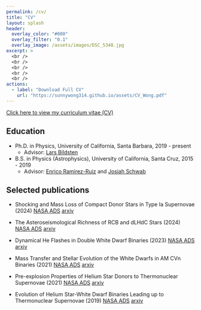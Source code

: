 ```yaml
---
permalink: /cv/
title: "CV"
layout: splash
header:
  overlay_color: "#000"
  overlay_filter: "0.1"
  overlay_image: /assets/images/DSC_5348.jpg
excerpt: >
  <br />
  <br />
  <br />
  <br />
  <br />
actions:
  - label: "Download Full CV"
    url: "https://sunnywong314.github.io/assets/CV_Wong.pdf"
---
```


[Click here to view my curriculum vitae (CV)](/assets/CV_Wong.pdf)

## Education

* Ph.D. in Physics, University of California, Santa Barbara, 2019 - present
     - Advisor: [Lars Bildsten](https://www.kitp.ucsb.edu/bildsten)
* B.S. in Physics (Astrophysics), University of California, Santa Cruz, 2015 - 2019
    - Advisor: [Enrico Ramirez-Ruiz](https://www.astro.ucsc.edu/faculty/index.php?uid=raruiz) and [Josiah Schwab](https://yoshiyahu.org)


## Selected publications

* Shocking and Mass Loss of Compact Donor Stars in Type Ia Supernovae (2024) [NASA ADS](https://ui.adsabs.harvard.edu/abs/2024ApJ...973...65W/abstract) [arxiv](https://arxiv.org/abs/2408.00125)

* The Asteroseismological Richness of RCB and dLHdC Stars (2024) [NASA ADS](https://ui.adsabs.harvard.edu/abs/2024ApJ...962...20W/abstract) [arxiv](https://arxiv.org/abs/2311.10158)

* Dynamical He Flashes in Double White Dwarf Binaries (2023) [NASA ADS](https://ui.adsabs.harvard.edu/abs/2023ApJ...951...28W/abstract) [arxiv](https://arxiv.org/abs/2305.05695)

* Mass Transfer and Stellar Evolution of the White Dwarfs in AM CVn Binaries (2021) [NASA ADS](https://ui.adsabs.harvard.edu/abs/2021ApJ...923..125W/abstract) [arxiv](https://arxiv.org/abs/2109.13403)

* Pre-explosion Properties of Helium Star Donors to Thermonuclear Supernovae (2021) [NASA ADS](https://ui.adsabs.harvard.edu/abs/2021ApJ...922..241W/abstract) [arxiv](https://arxiv.org/abs/2109.14817)

* Evolution of Helium Star-White Dwarf Binaries Leading up to Thermonuclear Supernovae (2019) [NASA ADS](https://ui.adsabs.harvard.edu/abs/2019ApJ...878..100W/abstract) [arxiv](https://arxiv.org/abs/1901.04512)



















